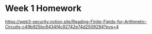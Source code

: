 # Week 1 Homework

https://web3-security.notion.site/Reading-Finite-Fields-for-Arithmetic-Circuits-c49b925bc6434f4c92742e74d2509294?pvs=4
